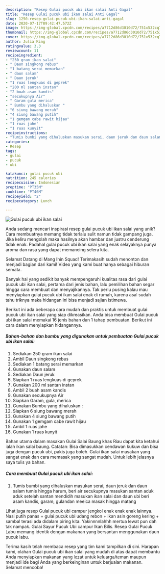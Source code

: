 ```yaml
---
description: "Resep Gulai pucuk ubi ikan salai Anti Gagal"
title: "Resep Gulai pucuk ubi ikan salai Anti Gagal"
slug: 1250-resep-gulai-pucuk-ubi-ikan-salai-anti-gagal
date: 2020-07-17T09:42:47.572Z
image: https://img-global.cpcdn.com/recipes/a7712d86d3010d72/751x532cq70/gulai-pucuk-ubi-ikan-salai-foto-resep-utama.jpg
thumbnail: https://img-global.cpcdn.com/recipes/a7712d86d3010d72/751x532cq70/gulai-pucuk-ubi-ikan-salai-foto-resep-utama.jpg
cover: https://img-global.cpcdn.com/recipes/a7712d86d3010d72/751x532cq70/gulai-pucuk-ubi-ikan-salai-foto-resep-utama.jpg
author: Julia King
ratingvalue: 3.3
reviewcount: 11
recipeingredient:
- "250 gram ikan salai"
- " Daun singkong rebus"
- "1 batang serai memarkan"
- " daun salam"
- " Daun jeruk"
- "1 ruas lengkuas di geprek"
- "200 ml santan instan"
- "2 buah asam kandis"
- "secukupnya Air"
- " Garam gula merica"
- " Bumbu yang dihaluskan "
- "6 siung bawang merah"
- "4 siung bawang putih"
- "1 gemgam cabe rawit hijau"
- "1 ruas jahe"
- "1 ruas kunyit"
recipeinstructions:
- "Tumis bumbi yang dihaluskan masukan serai, daun jeruk dan daun salam tumis hingga harum, beri air secukupnya masukan santan aduk aduk setelah santan mendidih masukan ikan salai dan daun ubi beri asam kandis, garam, gulandan meeica masak hingga matang"
categories:
- Resep
tags:
- gulai
- pucuk
- ubi

katakunci: gulai pucuk ubi 
nutrition: 245 calories
recipecuisine: Indonesian
preptime: "PT35M"
cooktime: "PT46M"
recipeyield: "2"
recipecategory: Lunch

---
```



![Gulai pucuk ubi ikan salai](https://img-global.cpcdn.com/recipes/a7712d86d3010d72/751x532cq70/gulai-pucuk-ubi-ikan-salai-foto-resep-utama.jpg)

Anda sedang mencari inspirasi resep gulai pucuk ubi ikan salai yang unik? Cara membuatnya memang tidak terlalu sulit namun tidak gampang juga. Jika keliru mengolah maka hasilnya akan hambar dan justru cenderung tidak enak. Padahal gulai pucuk ubi ikan salai yang enak selayaknya punya aroma dan rasa yang dapat memancing selera kita.

Selamat Datang di Mang Ihin Squad! Terimakasih sudah menonton dan menjadi bagian dari kami! Video yang kami buat hanya sebagai hiburan semata.

Banyak hal yang sedikit banyak mempengaruhi kualitas rasa dari gulai pucuk ubi ikan salai, pertama dari jenis bahan, lalu pemilihan bahan segar hingga cara membuat dan menyajikannya. Tak perlu pusing kalau mau menyiapkan gulai pucuk ubi ikan salai enak di rumah, karena asal sudah tahu triknya maka hidangan ini bisa menjadi sajian istimewa.


Berikut ini ada beberapa cara mudah dan praktis untuk membuat gulai pucuk ubi ikan salai yang siap dikreasikan. Anda bisa membuat Gulai pucuk ubi ikan salai memakai 16 jenis bahan dan 1 tahap pembuatan. Berikut ini cara dalam menyiapkan hidangannya.

<!--inarticleads1-->

##### Bahan-bahan dan bumbu yang digunakan untuk pembuatan Gulai pucuk ubi ikan salai:

1. Sediakan 250 gram ikan salai
1. Ambil  Daun singkong rebus
1. Sediakan 1 batang serai memarkan
1. Gunakan  daun salam
1. Sediakan  Daun jeruk
1. Siapkan 1 ruas lengkuas di geprek
1. Gunakan 200 ml santan instan
1. Ambil 2 buah asam kandis
1. Gunakan secukupnya Air
1. Siapkan  Garam, gula, merica
1. Gunakan  Bumbu yang dihaluskan :
1. Siapkan 6 siung bawang merah
1. Gunakan 4 siung bawang putih
1. Gunakan 1 gemgam cabe rawit hijau
1. Ambil 1 ruas jahe
1. Gunakan 1 ruas kunyit


Bahan utama dalam masakan Gulai Salai Baung khas Riau dapat kita ketahui ialah ikan salai baung. Catatan: Bisa dimasukkan cendawan kukuw dan bisa juga dengan pucuk ubi, pakis juga boleh. Gulai ikan salai masakan yang sangat enak dan cara memasak yang sangat mudah. Untuk lebih jelasnya saya tulis ya bahan. 

<!--inarticleads2-->

##### Cara membuat Gulai pucuk ubi ikan salai:

1. Tumis bumbi yang dihaluskan masukan serai, daun jeruk dan daun salam tumis hingga harum, beri air secukupnya masukan santan aduk aduk setelah santan mendidih masukan ikan salai dan daun ubi beri asam kandis, garam, gulandan meeica masak hingga matang


Lihat juga resep Gulai pucuk ubi campur jengkol enak enak enak lainnya. Nasi putih panas + gulai pucuk ubi udang rebon + ikan asin goreng kering + sambal terasi ada didalam piring kita. Yakinnnnlahhh mertua lewat pun dah tak nampak. Gulai Sayur Pucuk Ubi campur Ikan Bilis. Resep Gulai Pucuk Labu memang identik dengan makanan yang bersantan menggunakan daun pucuk labu. 

Terima kasih telah membaca resep yang tim kami tampilkan di sini. Harapan kami, olahan Gulai pucuk ubi ikan salai yang mudah di atas dapat membantu Anda menyiapkan makanan yang lezat untuk keluarga/teman maupun menjadi ide bagi Anda yang berkeinginan untuk berjualan makanan. Selamat mencoba!
